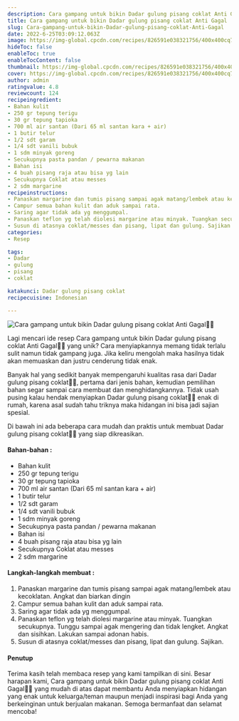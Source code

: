 ```yaml
---
description: Cara gampang untuk bikin Dadar gulung pisang coklat Anti Gagal"
title: Cara gampang untuk bikin Dadar gulung pisang coklat Anti Gagal
slug: Cara-gampang-untuk-bikin-Dadar-gulung-pisang-coklat-Anti-Gagal
date: 2022-6-25T03:09:12.063Z
image: https://img-global.cpcdn.com/recipes/826591e038321756/400x400cq70/photo.jpg
hideToc: false
enableToc: true
enableTocContent: false
thumbnail: https://img-global.cpcdn.com/recipes/826591e038321756/400x400cq70/photo.jpg
cover: https://img-global.cpcdn.com/recipes/826591e038321756/400x400cq70/photo.jpg
author: admin
ratingvalue: 4.8
reviewcount: 124
recipeingredient:
- Bahan kulit
- 250 gr tepung terigu
- 30 gr tepung tapioka
- 700 ml air santan (Dari 65 ml santan kara + air)
- 1 butir telur
- 1/2 sdt garam
- 1/4 sdt vanili bubuk
- 1 sdm minyak goreng
- Secukupnya pasta pandan / pewarna makanan
- Bahan isi
- 4 buah pisang raja atau bisa yg lain
- Secukupnya Coklat atau messes
- 2 sdm margarine
recipeinstructions:
- Panaskan margarine dan tumis pisang sampai agak matang/lembek atau kecoklatan. Angkat dan biarkan dingin
- Campur semua bahan kulit dan aduk sampai rata.
- Saring agar tidak ada yg menggumpal.
- Panaskan teflon yg telah diolesi margarine atau minyak. Tuangkan secukupnya. Tunggu sampai agak mengering dan tidak lengket. Angkat dan sisihkan. Lakukan sampai adonan habis.
- Susun di atasnya coklat/messes dan pisang, lipat dan gulung. Sajikan.
categories:
- Resep

tags:
- Dadar
- gulung
- pisang
- coklat

katakunci: Dadar gulung pisang coklat
recipecuisine: Indonesian

---
```


![Cara gampang untuk bikin Dadar gulung pisang coklat Anti Gagal👩‍🍳](https://img-global.cpcdn.com/recipes/826591e038321756/400x400cq70/photo.jpg)

Lagi mencari ide resep Cara gampang untuk bikin Dadar gulung pisang coklat Anti Gagal👩‍🍳 yang unik? Cara menyiapkannya memang tidak terlalu sulit namun tidak gampang juga. Jika keliru mengolah maka hasilnya tidak akan memuaskan dan justru cenderung tidak enak.

Banyak hal yang sedikit banyak mempengaruhi kualitas rasa dari Dadar gulung pisang coklat👩‍🍳, pertama dari jenis bahan, kemudian pemilihan bahan segar sampai cara membuat dan menghidangkannya. Tidak usah pusing kalau hendak menyiapkan Dadar gulung pisang coklat👩‍🍳 enak di rumah, karena asal sudah tahu triknya maka hidangan ini bisa jadi sajian spesial.

Di bawah ini ada beberapa cara mudah dan praktis untuk membuat Dadar gulung pisang coklat👩‍🍳 yang siap dikreasikan.

<!--inarticleads1-->

#### Bahan-bahan :

- Bahan kulit
- 250 gr tepung terigu
- 30 gr tepung tapioka
- 700 ml air santan (Dari 65 ml santan kara + air)
- 1 butir telur
- 1/2 sdt garam
- 1/4 sdt vanili bubuk
- 1 sdm minyak goreng
- Secukupnya pasta pandan / pewarna makanan
- Bahan isi
- 4 buah pisang raja atau bisa yg lain
- Secukupnya Coklat atau messes
- 2 sdm margarine

<!--inarticleads2-->

#### Langkah-langkah membuat :

1. Panaskan margarine dan tumis pisang sampai agak matang/lembek atau kecoklatan. Angkat dan biarkan dingin
1. Campur semua bahan kulit dan aduk sampai rata.
1. Saring agar tidak ada yg menggumpal.
1. Panaskan teflon yg telah diolesi margarine atau minyak. Tuangkan secukupnya. Tunggu sampai agak mengering dan tidak lengket. Angkat dan sisihkan. Lakukan sampai adonan habis.
1. Susun di atasnya coklat/messes dan pisang, lipat dan gulung. Sajikan.

#### Penutup

Terima kasih telah membaca resep yang kami tampilkan di sini. Besar harapan kami, Cara gampang untuk bikin Dadar gulung pisang coklat Anti Gagal👩‍🍳 yang mudah di atas dapat membantu Anda menyiapkan hidangan yang enak untuk keluarga/teman maupun menjadi inspirasi bagi Anda yang berkeinginan untuk berjualan makanan. Semoga bermanfaat dan selamat mencoba!